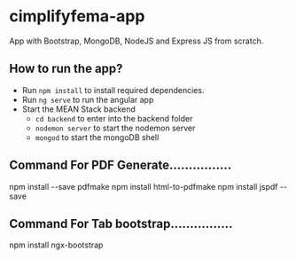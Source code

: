 # cimplifyfema-app
App with Bootstrap, MongoDB, NodeJS and Express JS from scratch.





## How to run the app?
- Run `npm install` to install required dependencies.
- Run `ng serve` to run the angular app
- Start the MEAN Stack backend
  - `cd backend` to enter into the backend folder
  - `nodemon server` to start the nodemon server
  - `mongod` to start the mongoDB shell
## Command For PDF Generate................
npm install --save pdfmake
npm install html-to-pdfmake 
npm install jspdf --save     
## Command For Tab bootstrap................
npm install ngx-bootstrap

